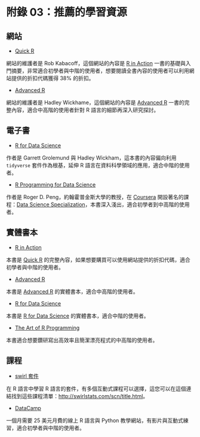 # 附錄 03：推薦的學習資源

## 網站

- [Quick R](http://www.statmethods.net/)

網站的維護者是 Rob Kabacoff，這個網站的內容是 [R in Action](https://www.manning.com/books/r-in-action-second-edition?a_bid=5c2b1e1d&a_aid=RiA2ed) 一書的基礎與入門摘要，非常適合初學者與中階的使用者，想要閱讀全書內容的使用者可以利用網站提供的折扣代碼獲得 38% 的折扣。

- [Advanced R](http://adv-r.had.co.nz/)

網站的維護者是 Hadley Wickhame，這個網站的內容是 [Advanced R](https://www.amazon.com/dp/1466586966/ref=cm_sw_su_dp?tag=devtools-20) 一書的完整內容，適合中高階的使用者針對 R 語言的細節再深入研究探討。

## 電子書

- [R for Data Science](http://r4ds.had.co.nz/)

作者是 Garrett Grolemund 與 Hadley Wickham，這本書的內容偏向利用 `tidyverse` 套件作為根基，延伸 R 語言在資料科學領域的應用，適合中階的使用者。

- [R Programming for Data Science](https://bookdown.org/rdpeng/rprogdatascience/)

作者是 Roger D. Peng，約翰霍普金斯大學的教授，在 [Coursera](https://www.coursera.org/) 開設著名的課程：[Data Science Specialization](https://www.coursera.org/specializations/jhu-data-science)，本書深入淺出，適合初學者到中高階的使用者。

## 實體書本

- [R in Action](https://www.manning.com/books/r-in-action-second-edition?a_bid=5c2b1e1d&a_aid=RiA2ed)

本書是 [Quick R](http://www.statmethods.net/) 的完整內容，如果想要購買可以使用網站提供的折扣代碼，適合初學者與中階的使用者。

- [Advanced R](https://www.amazon.com/dp/1466586966/ref=cm_sw_su_dp?tag=devtools-20)

本書是 [Advanced R](http://adv-r.had.co.nz/) 的實體書本，適合中高階的使用者。

- [R for Data Science](http://r4ds.had.co.nz/)

本書是 [R for Data Science](http://r4ds.had.co.nz/) 的實體書本，適合中階的使用者。

- [The Art of R Programming](https://www.amazon.com/Art-Programming-Statistical-Software-Design/dp/1593273843)

本書適合想要鑽研寫出高效率且簡潔漂亮程式的中高階的使用者。

## 課程

- [swirl 套件](http://swirlstats.com/)

在 R 語言中學習 R 語言的套件，有多個互動式課程可以選擇，這您可以在這個連結找到這些課程清單：<http://swirlstats.com/scn/title.html>。

- [DataCamp](https://www.datacamp.com/)

一個月需要 25 美元月費的線上 R 語言與 Python 教學網站，有影片與互動式練習，適合初學者與中階的使用者。